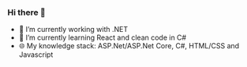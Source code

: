 ### Hi there 👋
- 🔭 I’m currently working with .NET
- 🌱 I’m currently learning React and clean code in C#
- 🌐 My knowledge stack: ASP.Net/ASP.Net Core, C#, HTML/CSS and Javascript
<!--
**ArtuoS/ArtuoS** is a ✨ _special_ ✨ repository because its `README.md` (this file) appears on your GitHub profile.

Here are some ideas to get you started:

- 🔭 I’m currently working with .NET
- 🌱 I’m currently learning React and clean code in C#
-->
